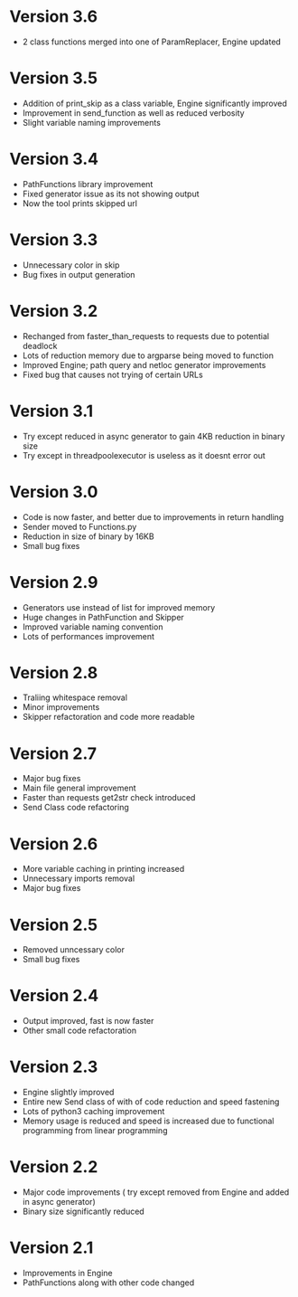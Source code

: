 # Version 3.6
* 2 class functions merged into one of ParamReplacer, Engine updated

# Version 3.5
* Addition of print_skip as a class variable, Engine significantly improved
* Improvement in send_function as well as reduced verbosity
* Slight variable naming improvements

# Version 3.4
* PathFunctions library improvement
* Fixed generator issue as its not showing output
* Now the tool prints skipped url

# Version 3.3
* Unnecessary color in skip
* Bug fixes in output generation

# Version 3.2
* Rechanged from faster_than_requests to requests due to potential deadlock
* Lots of reduction memory due to argparse being moved to function
* Improved Engine; path query and netloc generator improvements
* Fixed bug that causes not trying of certain URLs

# Version 3.1
* Try except reduced in async generator to gain 4KB reduction in binary size
* Try except in threadpoolexecutor is useless as it doesnt error out

# Version 3.0
* Code is now faster, and better due to improvements in return handling
* Sender moved to Functions.py
* Reduction in size of binary by 16KB
* Small bug fixes

# Version 2.9
* Generators use instead of list for improved memory
* Huge changes in PathFunction and Skipper
* Improved variable naming convention
* Lots of performances improvement

# Version 2.8
* Traliing whitespace removal
* Minor improvements
* Skipper refactoration and code more readable

# Version 2.7
* Major bug fixes
* Main file general improvement
* Faster than requests get2str check introduced
* Send Class code refactoring

# Version 2.6
* More variable caching in printing increased
* Unnecessary imports removal
* Major bug fixes

# Version 2.5
* Removed unncessary color
* Small bug fixes

# Version 2.4
* Output improved, fast is now faster
* Other small code refactoration

# Version 2.3
* Engine slightly improved
* Entire new Send class of with of code reduction and speed fastening
* Lots of python3 caching improvement
* Memory usage is reduced and speed is increased due to functional programming from linear programming

# Version 2.2
* Major code improvements ( try except removed from Engine and added in async generator)
* Binary size significantly reduced

# Version 2.1
* Improvements in Engine
* PathFunctions along with other code changed
